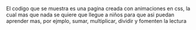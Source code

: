 El codigo que se muestra es una pagina creada con animaciones en css, la cual mas que nada se quiere que llegue a niños para que asi puedan aprender mas, por ejmplo, sumar, multiplicar, dividir y fomenten la lectura
